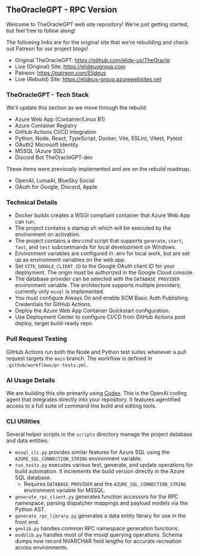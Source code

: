## TheOracleGPT - RPC Version
Welcome to TheOracleGPT web site repository! We're just getting started, but feel free to follow along!

The following links are for the original site that we're rebuilding and check out Patreon for our project blogs!
* Original TheOracleGPT: https://github.com/elide-us/TheOracle
* Live (Original) Site: https://elideusgroup.com
* Patreon: https://patreon.com/Elideus
* Live (Rebuild) Site: https://elideus-group.azurewebsites.net

### TheOracleGPT - Tech Stack
We'll update this section as we move through the rebuild.
- Azure Web App (Container/Linux B1)
- Azure Container Registry
- GitHub Actions CI/CD Integration
- Python, Node, React, TypeScript, Docker, Vite, ESLint, Vitest, Pytest
- OAuth2 Microsoft Identity
- MSSQL (Azure SQL)
- Discord Bot TheOracleGPT-dev

These items were previously implemented and are on the rebuild roadmap.
- OpenAI, LumaAI, BlueSky Social
- OAuth for Google, Discord, Apple

### Technical Details
- Docker buildx creates a WSGI compliant container that Azure Web App can run.
- The project contains a startup.sh which will be executed by the environment on activation.
- The project contains a dev.cmd script that supports `generate`, `start`, `fast`, and `test` subcommands for local development on Windows.
- Environment variables are configured in .env for local work, but are set up as environment variables on the web app.
- Set `VITE_GOOGLE_CLIENT_ID` to the Google OAuth client ID for your deployment. The origin must be authorized in the Google Cloud console.
- The database provider can be selected with the `DATABASE_PROVIDER` environment variable. The architecture supports multiple providers; currently only `mssql` is implemented.
- You must configure Always On and enable SCM Basic Auth Publishing Credentials for GitHub Actions.
- Deploy the Azure Web App Container Quickstart configuration.
- Use Deployment Center to configure CI/CD from GitHub Actions post deploy, target build-ready repo.

### Pull Request Testing
GitHub Actions run both the Node and Python test suites whenever a pull request targets the `main` branch. The workflow is defined in `.github/workflows/pr-tests.yml`.

### AI Usage Details
We are building this site primarily using [Codex](https://chatgpt.com/codex). This is the OpenAI coding agent that integrates directly into your repository. It features agentified access to a full suite of command line build and editing tools.

### CLI Utilities
Several helper scripts in the `scripts` directory manage the project database and data entities:
- `mssql_cli.py` provides similar features for Azure SQL using the `AZURE_SQL_CONNECTION_STRING` environment variable.
- `run_tests.py` executes various test, generate, and update operations for build automation. It increments the build version directly in the Azure SQL database.
    - Requires `DATABASE_PROVIDER` and the `AZURE_SQL_CONNECTION_STRING` environment variable for MSSQL.
- `generate_rpc_client.py` generates function accessors for the RPC namespace, parsing dispatcher mappings and payload models via the Python AST.
- `generate_rpc_library.py` generates a data entity library for use in the front end.
- `genlib.py` handles common RPC namespace generation functions.
- `msdblib.py` handles most of the mssql querying operations.
  Schema dumps now record NVARCHAR field lengths for accurate
  recreation across environments.

